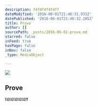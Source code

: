 ```yaml
---
description: f4f4f4f4f4ff
dateModified: '2016-06-01T21:46:31.931Z'
datePublished: '2016-06-01T21:46:32.205Z'
title: Prove
author: []
sourcePath: _posts/2016-06-01-prove.md
starred: false
inFeed: true
hasPage: false
inNav: false
_type: MediaObject

---
```

<article style=""><img src="https://s3-us-west-2.amazonaws.com/the-grid-img/p/806a47b069b4c51df34118f22ba0a08a006dca4f.jpg" /><h1>Prove</h1><p>f4f4f4f4f4ff</p></article>